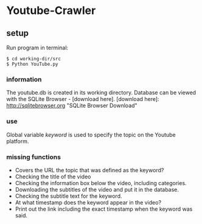 Youtube-Crawler
=========================
## setup
Run program in terminal:

```
$ cd working-dir/src
$ Python YouTube.py
```
### information
The youtube.db is created in its working directory.
Database can be viewed with the SQLite Browser - [download here].
[download here]: http://sqlitebrowser.org "SQLite Browser Download"

### use
Global variable *keyword* is used to specify the topic on the Youtube platform. 

### missing functions

- Covers the URL the topic that was defined as the keyword?
- Checking the title of the video
- Checking the information box below the video, including categories. 
- Downloading the subtitles of the video and put it in the database.
- Checking the subtitle text for the keyword.
- At what timestamp does the keyword appear in the video?
- Print out the link including the exact timestamp when the keyword was said.

